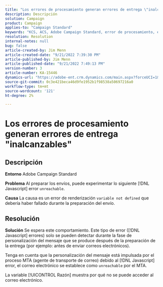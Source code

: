 ```yaml
---
title: "Los errores de procesamiento generan errores de entrega \"inalcanzables\""
description: Descripción
solution: Campaign
product: Campaign
applies-to: "Campaign Standard"
keywords: "KCS, ACS, Adobe Campaign Standard, error de procesamiento, error de entrega inaccesible"
resolution: Resolution
internal-notes: null
bug: false
article-created-by: Jim Menn
article-created-date: "9/21/2022 7:39:30 PM"
article-published-by: Jim Menn
article-published-date: "9/21/2022 7:49:13 PM"
version-number: 3
article-number: KA-15446
dynamics-url: "https://adobe-ent.crm.dynamics.com/main.aspx?forceUCI=1&pagetype=entityrecord&etn=knowledgearticle&id=31bf9718-e539-ed11-9db1-0022480866ad"
source-git-commit: 0c3e421beca46d9fe1952b1f98538a50697216a0
workflow-type: tm+mt
source-wordcount: '121'
ht-degree: 2%

---
```


# Los errores de procesamiento generan errores de entrega &quot;inalcanzables&quot;

## Descripción


<b>Entorno</b>
Adobe Campaign Standard

<b>Problema</b>
Al preparar los envíos, puede experimentar lo siguiente [!DNL Javascript] error `unreachable`.

<b>Causa</b>
La causa es un error de renderización `variable not defined` que debería haber fallado durante la preparación del envío.


## Resolución


<b>Solución</b>
Se espera este comportamiento. Este tipo de error ([!DNL Javascript] errores) solo se pueden detectar durante la fase de personalización del mensaje que se produce después de la preparación de la entrega (por ejemplo: antes de enviar correos electrónicos).

Tenga en cuenta que la personalización del mensaje está impulsada por el proceso MTA (agente de transporte de correo) debido al [!DNL Javascript] error, el correo electrónico se establece como `unreachable` por el MTA.

La variable [!UICONTROL Razón] muestra por qué no se puede acceder al correo electrónico.
